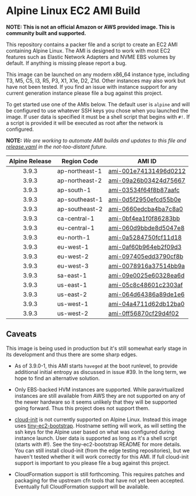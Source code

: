 # Alpine Linux EC2 AMI Build

**NOTE: This is not an official Amazon or AWS provided image.  This is
community built and supported.**

This repository contains a packer file and a script to create an EC2 AMI
containing Alpine Linux.  The AMI is designed to work with most EC2 features
such as Elastic Network Adapters and NVME EBS volumes by default.  If anything
is missing please report a bug.

This image can be launched on any modern x86_64 instance type, including T3,
M5, C5, I3, R5, P3, X1, X1e, D2, Z1d.  Other instances may also work but have
not been tested.  If you find an issue with instance support for any current
generation instance please file a bug against this project.

To get started use one of the AMIs below.  The default user is `alpine` and
will be configured to use whatever SSH keys you chose when you launched the
image.  If user data is specified it must be a shell script that begins with
`#!`.  If a script is provided it will be executed as root after the network is
configured.

**NOTE:** *We are working to automate AMI builds and updates to this file and
[release.yaml](https://github.com/mcrute/alpine-ec2-ami/blob/master/release.yaml)
in the not-too-distant future.*

| Alpine Release | Region Code | AMI ID |
| :------------: | ----------- | ------ |
| 3.9.3 | ap-northeast-1 | [ami-001e74131496d0212](https://ap-northeast-1.console.aws.amazon.com/ec2/home#launchAmi=ami-001e74131496d0212) |
| 3.9.3 | ap-northeast-2 | [ami-09a26b03424d75667](https://ap-northeast-2.console.aws.amazon.com/ec2/home#launchAmi=ami-09a26b03424d75667) |
| 3.9.3 | ap-south-1 | [ami-03534f64f8b87aafc](https://ap-south-1.console.aws.amazon.com/ec2/home#launchAmi=ami-03534f64f8b87aafc) |
| 3.9.3 | ap-southeast-1 | [ami-0d5f2950efcd55b0e](https://ap-southeast-1.console.aws.amazon.com/ec2/home#launchAmi=ami-0d5f2950efcd55b0e) |
| 3.9.3 | ap-southeast-2 | [ami-0660edcba4ba7c8a0](https://ap-southeast-2.console.aws.amazon.com/ec2/home#launchAmi=ami-0660edcba4ba7c8a0) |
| 3.9.3 | ca-central-1 | [ami-0bf4ea1f0f86283bb](https://ca-central-1.console.aws.amazon.com/ec2/home#launchAmi=ami-0bf4ea1f0f86283bb) |
| 3.9.3 | eu-central-1 | [ami-060d9bbde8d5047e8](https://eu-central-1.console.aws.amazon.com/ec2/home#launchAmi=ami-060d9bbde8d5047e8) |
| 3.9.3 | eu-north-1 | [ami-0a5284750fcf11d18](https://eu-north-1.console.aws.amazon.com/ec2/home#launchAmi=ami-0a5284750fcf11d18) |
| 3.9.3 | eu-west-1 | [ami-0af60b964eb2f09d3](https://eu-west-1.console.aws.amazon.com/ec2/home#launchAmi=ami-0af60b964eb2f09d3) |
| 3.9.3 | eu-west-2 | [ami-097405edd3790cf8b](https://eu-west-2.console.aws.amazon.com/ec2/home#launchAmi=ami-097405edd3790cf8b) |
| 3.9.3 | eu-west-3 | [ami-0078916a37514bb9a](https://eu-west-3.console.aws.amazon.com/ec2/home#launchAmi=ami-0078916a37514bb9a) |
| 3.9.3 | sa-east-1 | [ami-09e0025e60328ea6d](https://sa-east-1.console.aws.amazon.com/ec2/home#launchAmi=ami-09e0025e60328ea6d) |
| 3.9.3 | us-east-1 | [ami-05c8c48601c2303af](https://us-east-1.console.aws.amazon.com/ec2/home#launchAmi=ami-05c8c48601c2303af) |
| 3.9.3 | us-east-2 | [ami-064d64386a89de1e6](https://us-east-2.console.aws.amazon.com/ec2/home#launchAmi=ami-064d64386a89de1e6) |
| 3.9.3 | us-west-1 | [ami-04a4711d62db12ba0](https://us-west-1.console.aws.amazon.com/ec2/home#launchAmi=ami-04a4711d62db12ba0) |
| 3.9.3 | us-west-2 | [ami-0ff56870cf29d4f02](https://us-west-2.console.aws.amazon.com/ec2/home#launchAmi=ami-0ff56870cf29d4f02) |

## Caveats

This image is being used in production but it's still somewhat early stage in
its development and thus there are some sharp edges.

- As of 3.9.0-1, this AMI starts `haveged` at the boot runlevel, to provide
  additional initial entropy as discussed in issue #39.  In the long term, we
  hope to find an alternative solution.

- Only EBS-backed HVM instances are supported.  While paravirtualized instances
  are still available from AWS they are not supported on any of the newer
  hardware so it seems unlikely that they will be supported going forward.
  Thus this project does not support them.

- [cloud-init](https://cloudinit.readthedocs.io/en/latest/) is not currently
  supported on Alpine Linux.  Instead this image uses
  [tiny-ec2-bootstrap](https://github.com/mcrute/tiny-ec2-bootstrap).  Hostname
  setting will work, as will setting the ssh keys for the Alpine user based on
  what was configured during instance launch.  User data is supported as long
  as it's a shell script (starts with #!).  See the tiny-ec2-bootstrap README
  for more details.  You can still install cloud-init (from the edge testing
  repositories), but we haven't tested whether it will work correctly for this
  AMI.  If full cloud-init support is important to you please file a bug
  against this project.

- CloudFormation support is still forthcoming.  This requires patches and
  packaging for the upstream cfn tools that have not yet been accepted.
  Eventually full CloudFormation support will be available.
